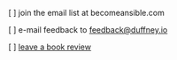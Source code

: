 [ ] join the email list at becomeansible.com

[ ] e-mail feedback to feedback@duffney.io

[ ] [leave a book review](https://gumroad.com/l/become-ansible)